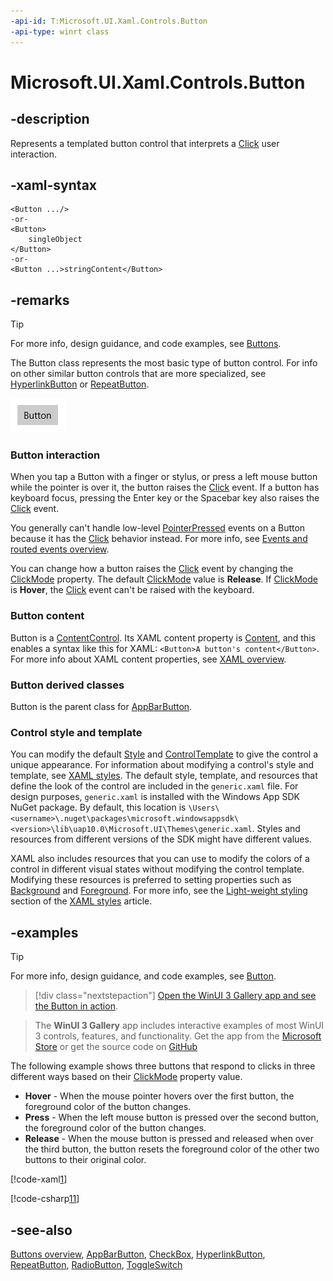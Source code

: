 ```yaml
---
-api-id: T:Microsoft.UI.Xaml.Controls.Button
-api-type: winrt class
---
```


<!-- Class syntax.
public class Button : Windows.UI.Xaml.Controls.Primitives.ButtonBase, Windows.UI.Xaml.Controls.IButton, Windows.UI.Xaml.Controls.IButtonWithFlyout
-->

# Microsoft.UI.Xaml.Controls.Button

## -description
Represents a templated button control that interprets a [Click](../microsoft.ui.xaml.controls.primitives/buttonbase_click.md) user interaction.

## -xaml-syntax
```xaml
<Button .../>
-or-
<Button>
    singleObject
</Button>
-or-
<Button ...>stringContent</Button>
```


## -remarks

> [!TIP]
> For more info, design guidance, and code examples, see [Buttons](/windows/apps/design/controls/buttons).

The Button class represents the most basic type of button control. For info on other similar button controls that are more specialized, see [HyperlinkButton](hyperlinkbutton.md) or [RepeatButton](../microsoft.ui.xaml.controls.primitives/repeatbutton.md).

<img src="images/controls/Button.png" alt="A standard button" />

### Button interaction

When you tap a Button with a finger or stylus, or press a left mouse button while the pointer is over it, the button raises the [Click](../microsoft.ui.xaml.controls.primitives/buttonbase_click.md) event. If a button has keyboard focus, pressing the Enter key or the Spacebar key also raises the [Click](../microsoft.ui.xaml.controls.primitives/buttonbase_click.md) event.

You generally can't handle low-level [PointerPressed](../microsoft.ui.xaml/uielement_pointerpressed.md) events on a Button because it has the [Click](../microsoft.ui.xaml.controls.primitives/buttonbase_click.md) behavior instead. For more info, see [Events and routed events overview](/windows/uwp/xaml-platform/events-and-routed-events-overview).

You can change how a button raises the [Click](../microsoft.ui.xaml.controls.primitives/buttonbase_click.md) event by changing the [ClickMode](../microsoft.ui.xaml.controls.primitives/buttonbase_clickmode.md) property. The default [ClickMode](../microsoft.ui.xaml.controls.primitives/buttonbase_clickmode.md) value is **Release**. If [ClickMode](../microsoft.ui.xaml.controls.primitives/buttonbase_clickmode.md) is **Hover**, the [Click](../microsoft.ui.xaml.controls.primitives/buttonbase_click.md) event can't be raised with the keyboard.

### Button content

Button is a [ContentControl](contentcontrol.md). Its XAML content property is [Content](contentcontrol_content.md), and this enables a syntax like this for XAML: `<Button>A button's content</Button>`. For more info about XAML content properties, see [XAML overview](/windows/uwp/xaml-platform/xaml-overview).

### **Button** derived classes

Button is the parent class for [AppBarButton](appbarbutton.md).

### Control style and template

You can modify the default [Style](../microsoft.ui.xaml/style.md) and [ControlTemplate](controltemplate.md) to give the control a unique appearance. For information about modifying a control's style and template, see [XAML styles](/windows/apps/design/style/xaml-styles). The default style, template, and resources that define the look of the control are included in the `generic.xaml` file. For design purposes, `generic.xaml` is installed with the Windows App SDK NuGet package. By default, this location is `\Users\<username>\.nuget\packages\microsoft.windowsappsdk\<version>\lib\uap10.0\Microsoft.UI\Themes\generic.xaml`. Styles and resources from different versions of the SDK might have different values.

XAML also includes resources that you can use to modify the colors of a control in different visual states without modifying the control template. Modifying these resources is preferred to setting properties such as [Background](control_background.md) and [Foreground](control_foreground.md). For more info, see the [Light-weight styling](/windows/apps/design/style/xaml-styles#lightweight-styling) section of the [XAML styles](/windows/apps/design/style/xaml-styles) article.

## -examples

> [!TIP]
> For more info, design guidance, and code examples, see [Button](/windows/apps/design/controls/buttons).

> [!div class="nextstepaction"]
> [Open the WinUI 3 Gallery app and see the Button in action](winui3gallery:/item/Button).

> The **WinUI 3 Gallery** app includes interactive examples of most WinUI 3 controls, features, and functionality. Get the app from the [Microsoft Store](https://www.microsoft.com/store/productId/9P3JFPWWDZRC) or get the source code on [GitHub](https://github.com/microsoft/WinUI-Gallery)

The following example shows three buttons that respond to clicks in three different ways based on their [ClickMode](../microsoft.ui.xaml.controls.primitives/buttonbase_clickmode.md) property value.

+  **Hover** - When the mouse pointer hovers over the first button, the foreground color of the button changes.
+  **Press** - When the left mouse button is pressed over the second button, the foreground color of the button changes.
+  **Release** - When the mouse button is pressed and released when over the third button, the button resets the foreground color of the other two buttons to their original color.

[!code-xaml[1](../microsoft.ui.xaml.data/code/System.Windows.Controls.ButtonClickModeSL/csharp/Page.xaml#Snippet1)]

[!code-csharp[11](../microsoft.ui.xaml.data/code/System.Windows.Controls.ButtonClickModeSL/csharp/Page.xaml.cs#Snippet11)]

## -see-also

[Buttons overview](/windows/uwp/controls-and-patterns/buttons), [AppBarButton](appbarbutton.md), [CheckBox](checkbox.md), [HyperlinkButton](hyperlinkbutton.md), [RepeatButton](../microsoft.ui.xaml.controls.primitives/repeatbutton.md), [RadioButton](radiobutton.md), [ToggleSwitch](toggleswitch.md)

